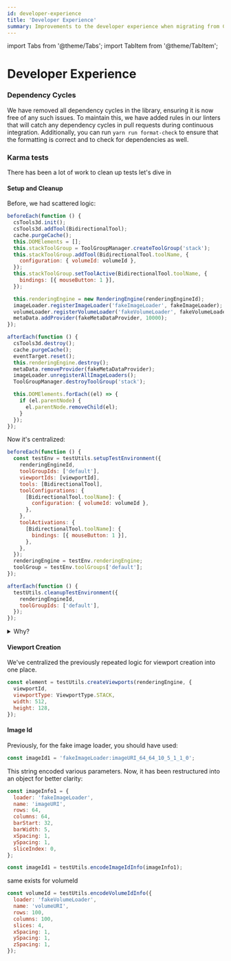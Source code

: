 ```yaml
---
id: developer-experience
title: 'Developer Experience'
summary: Improvements to the developer experience when migrating from Cornerstone3D 1.x to 2.x
---
```


import Tabs from '@theme/Tabs';
import TabItem from '@theme/TabItem';


# Developer Experience

### Dependency Cycles

We have removed all dependency cycles in the library, ensuring it is now free of any such issues. To maintain this, we have added rules in our linters that will catch any dependency cycles in pull requests during continuous integration. Additionally, you can run `yarn run format-check` to ensure that the formatting is correct and to check for dependencies as well.


### Karma tests

There has been a lot of work to clean up tests let's dive in

#### Setup and Cleanup

Before, we had scattered logic:

```js
beforeEach(function () {
  csTools3d.init();
  csTools3d.addTool(BidirectionalTool);
  cache.purgeCache();
  this.DOMElements = [];
  this.stackToolGroup = ToolGroupManager.createToolGroup('stack');
  this.stackToolGroup.addTool(BidirectionalTool.toolName, {
    configuration: { volumeId: volumeId },
  });
  this.stackToolGroup.setToolActive(BidirectionalTool.toolName, {
    bindings: [{ mouseButton: 1 }],
  });

  this.renderingEngine = new RenderingEngine(renderingEngineId);
  imageLoader.registerImageLoader('fakeImageLoader', fakeImageLoader);
  volumeLoader.registerVolumeLoader('fakeVolumeLoader', fakeVolumeLoader);
  metaData.addProvider(fakeMetaDataProvider, 10000);
});

afterEach(function () {
  csTools3d.destroy();
  cache.purgeCache();
  eventTarget.reset();
  this.renderingEngine.destroy();
  metaData.removeProvider(fakeMetaDataProvider);
  imageLoader.unregisterAllImageLoaders();
  ToolGroupManager.destroyToolGroup('stack');

  this.DOMElements.forEach((el) => {
    if (el.parentNode) {
      el.parentNode.removeChild(el);
    }
  });
});
```

Now it's centralized:

```js
beforeEach(function () {
  const testEnv = testUtils.setupTestEnvironment({
    renderingEngineId,
    toolGroupIds: ['default'],
    viewportIds: [viewportId],
    tools: [BidirectionalTool],
    toolConfigurations: {
      [BidirectionalTool.toolName]: {
        configuration: { volumeId: volumeId },
      },
    },
    toolActivations: {
      [BidirectionalTool.toolName]: {
        bindings: [{ mouseButton: 1 }],
      },
    },
  });
  renderingEngine = testEnv.renderingEngine;
  toolGroup = testEnv.toolGroups['default'];
});

afterEach(function () {
  testUtils.cleanupTestEnvironment({
    renderingEngineId,
    toolGroupIds: ['default'],
  });
});
```

<details>
<summary>Why?</summary>

It was causing many issues with timeout and race conditions.

</details>

#### Viewport Creation

We've centralized the previously repeated logic for viewport creation into one place.

```js
const element = testUtils.createViewports(renderingEngine, {
  viewportId,
  viewportType: ViewportType.STACK,
  width: 512,
  height: 128,
});
```

#### Image Id

Previously, for the fake image loader, you should have used:

```js
const imageId1 = 'fakeImageLoader:imageURI_64_64_10_5_1_1_0';
```

This string encoded various parameters. Now, it has been restructured into an object for better clarity:

```js
const imageInfo1 = {
  loader: 'fakeImageLoader',
  name: 'imageURI',
  rows: 64,
  columns: 64,
  barStart: 32,
  barWidth: 5,
  xSpacing: 1,
  ySpacing: 1,
  sliceIndex: 0,
};

const imageId1 = testUtils.encodeImageIdInfo(imageInfo1);
```

same exists for volumeId

```js
const volumeId = testUtils.encodeVolumeIdInfo({
  loader: 'fakeVolumeLoader',
  name: 'volumeURI',
  rows: 100,
  columns: 100,
  slices: 4,
  xSpacing: 1,
  ySpacing: 1,
  zSpacing: 1,
});
```
